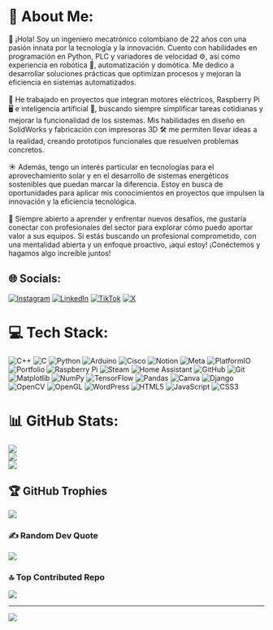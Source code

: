 # 💫 About Me:
👋 ¡Hola! Soy un ingeniero mecatrónico colombiano de 22 años con una pasión innata por la tecnología y la innovación. Cuento con habilidades en programación en Python, PLC y variadores de velocidad ⚙️, así como experiencia en robótica 🤖, automatización y domótica. Me dedico a desarrollar soluciones prácticas que optimizan procesos y mejoran la eficiencia en sistemas automatizados.<br><br>🌱 He trabajado en proyectos que integran motores eléctricos, Raspberry Pi 🖥️ e inteligencia artificial 🤖, buscando siempre simplificar tareas cotidianas y mejorar la funcionalidad de los sistemas. Mis habilidades en diseño en SolidWorks y fabricación con impresoras 3D 🛠️ me permiten llevar ideas a la realidad, creando prototipos funcionales que resuelven problemas concretos.<br><br>☀️ Además, tengo un interés particular en tecnologías para el aprovechamiento solar y en el desarrollo de sistemas energéticos sostenibles que puedan marcar la diferencia. Estoy en busca de oportunidades para aplicar mis conocimientos en proyectos que impulsen la innovación y la eficiencia tecnológica.<br><br>🚀 Siempre abierto a aprender y enfrentar nuevos desafíos, me gustaría conectar con profesionales del sector para explorar cómo puedo aportar valor a sus equipos. Si estás buscando un profesional comprometido, con una mentalidad abierta y un enfoque proactivo, ¡aquí estoy! ¡Conéctemos y hagamos algo increíble juntos!


## 🌐 Socials:
[![Instagram](https://img.shields.io/badge/Instagram-%23E4405F.svg?logo=Instagram&logoColor=white)](https://instagram.com/fredericklozano_) [![LinkedIn](https://img.shields.io/badge/LinkedIn-%230077B5.svg?logo=linkedin&logoColor=white)](https://linkedin.com/in/frederick-lozano-torres-76a262286) [![TikTok](https://img.shields.io/badge/TikTok-%23000000.svg?logo=TikTok&logoColor=white)](https://tiktok.com/@Elingelozano) [![X](https://img.shields.io/badge/X-black.svg?logo=X&logoColor=white)](https://x.com/FREDERICKLOZA14) 

# 💻 Tech Stack:
![C++](https://img.shields.io/badge/c++-%2300599C.svg?style=for-the-badge&logo=c%2B%2B&logoColor=white) ![C](https://img.shields.io/badge/c-%2300599C.svg?style=for-the-badge&logo=c&logoColor=white) ![Python](https://img.shields.io/badge/python-3670A0?style=for-the-badge&logo=python&logoColor=ffdd54) ![Arduino](https://img.shields.io/badge/-Arduino-00979D?style=for-the-badge&logo=Arduino&logoColor=white) ![Cisco](https://img.shields.io/badge/cisco-%23049fd9.svg?style=for-the-badge&logo=cisco&logoColor=black) ![Notion](https://img.shields.io/badge/Notion-%23000000.svg?style=for-the-badge&logo=notion&logoColor=white) ![Meta](https://img.shields.io/badge/Meta-%230467DF.svg?style=for-the-badge&logo=Meta&logoColor=white) ![PlatformIO](https://img.shields.io/badge/PlatformIO-%23222.svg?style=for-the-badge&logo=platformio&logoColor=%23f5822a) ![Portfolio](https://img.shields.io/badge/Portfolio-%23000000.svg?style=for-the-badge&logo=firefox&logoColor=#FF7139) ![Raspberry Pi](https://img.shields.io/badge/-Raspberry_Pi-C51A4A?style=for-the-badge&logo=Raspberry-Pi) ![Steam](https://img.shields.io/badge/steam-%23000000.svg?style=for-the-badge&logo=steam&logoColor=white) ![Home Assistant](https://img.shields.io/badge/home%20assistant-%2341BDF5.svg?style=for-the-badge&logo=home-assistant&logoColor=white) ![GitHub](https://img.shields.io/badge/github-%23121011.svg?style=for-the-badge&logo=github&logoColor=white) ![Git](https://img.shields.io/badge/git-%23F05033.svg?style=for-the-badge&logo=git&logoColor=white) ![Matplotlib](https://img.shields.io/badge/Matplotlib-%23ffffff.svg?style=for-the-badge&logo=Matplotlib&logoColor=black) ![NumPy](https://img.shields.io/badge/numpy-%23013243.svg?style=for-the-badge&logo=numpy&logoColor=white) ![TensorFlow](https://img.shields.io/badge/TensorFlow-%23FF6F00.svg?style=for-the-badge&logo=TensorFlow&logoColor=white) ![Pandas](https://img.shields.io/badge/pandas-%23150458.svg?style=for-the-badge&logo=pandas&logoColor=white) ![Canva](https://img.shields.io/badge/Canva-%2300C4CC.svg?style=for-the-badge&logo=Canva&logoColor=white) ![Django](https://img.shields.io/badge/django-%23092E20.svg?style=for-the-badge&logo=django&logoColor=white) ![OpenCV](https://img.shields.io/badge/opencv-%23white.svg?style=for-the-badge&logo=opencv&logoColor=white) ![OpenGL](https://img.shields.io/badge/OpenGL-%23FFFFFF.svg?style=for-the-badge&logo=opengl) ![WordPress](https://img.shields.io/badge/WordPress-%23117AC9.svg?style=for-the-badge&logo=WordPress&logoColor=white) ![HTML5](https://img.shields.io/badge/html5-%23E34F26.svg?style=for-the-badge&logo=html5&logoColor=white) ![JavaScript](https://img.shields.io/badge/javascript-%23323330.svg?style=for-the-badge&logo=javascript&logoColor=%23F7DF1E) ![CSS3](https://img.shields.io/badge/css3-%231572B6.svg?style=for-the-badge&logo=css3&logoColor=white)
# 📊 GitHub Stats:
![](https://github-readme-stats.vercel.app/api?username=ingelozano&theme=codeSTACKr&hide_border=false&include_all_commits=false&count_private=false)<br/>
![](https://github-readme-streak-stats.herokuapp.com/?user=ingelozano&theme=codeSTACKr&hide_border=false)<br/>
![](https://github-readme-stats.vercel.app/api/top-langs/?username=ingelozano&theme=codeSTACKr&hide_border=false&include_all_commits=false&count_private=false&layout=compact)

## 🏆 GitHub Trophies
![](https://github-profile-trophy.vercel.app/?username=ingelozano&theme=codeSTACKr&no-frame=false&no-bg=true&margin-w=4)

### ✍️ Random Dev Quote
![](https://quotes-github-readme.vercel.app/api?type=vetical&theme=radical)

### 🔝 Top Contributed Repo
![](https://github-contributor-stats.vercel.app/api?username=ingelozano&limit=5&theme=dark&combine_all_yearly_contributions=true)

---
[![](https://visitcount.itsvg.in/api?id=ingelozano&icon=8&color=6)](https://visitcount.itsvg.in)

<!-- Proudly created with GPRM ( https://gprm.itsvg.in ) -->